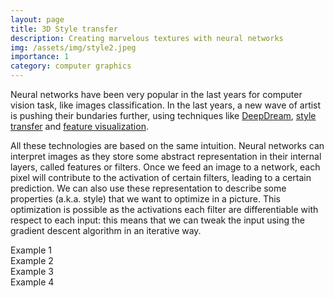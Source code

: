 ```yaml
---
layout: page
title: 3D Style transfer
description: Creating marvelous textures with neural networks 
img: /assets/img/style2.jpeg
importance: 1
category: computer graphics
---
```


Neural networks have been very popular in the last years for computer vision task, like images classification. In the last years, a new wave of artist is pushing their bundaries further, using techniques like <a href="https://ai.googleblog.com/2015/06/inceptionism-going-deeper-into-neural.html" target="blank">DeepDream</a>, <a href="https://arxiv.org/pdf/1508.06576.pdf" target="blank">style transfer</a> and <a href="https://distill.pub/2017/feature-visualization/" target="blank">feature visualization</a>.

All these technologies are based on the same intuition. Neural networks can interpret images as they store some abstract representation in their internal layers, called features or filters. Once we feed an image to a network, each pixel will contribute to the activation of certain filters, leading to a certain prediction. We can also use these representation to describe some properties (a.k.a. style) that we want to optimize in a picture. This optimization is possible as the activations each filter are differentiable with respect to each input: this means that we can tweak the input using the gradient descent algorithm in an iterative way.

<div class="row">
    <div class="col-sm mt-3 mt-md-0">
        <img class="img-fluid rounded z-depth-1" src="{{ '/assets/img/style.jpeg' | relative_url }}" alt="" title="example image"/>
    </div>
</div>
<div class="caption">
    Example 1
</div>


<div class="row">
    <div class="col-sm mt-3 mt-md-0">
        <img class="img-fluid rounded z-depth-1" src="{{ '/assets/img/style4.jpeg' | relative_url }}" alt="" title="example image"/>
    </div>
</div>
<div class="caption">
    Example 2
</div>


<div class="row">
    <div class="col-sm mt-3 mt-md-0">
        <img class="img-fluid rounded z-depth-1" src="{{ '/assets/img/style5.jpeg' | relative_url }}" alt="" title="example image"/>
    </div>
</div>
<div class="caption">
    Example 3
</div>


<div class="row">
    <div class="col-sm mt-3 mt-md-0">
        <img class="img-fluid rounded z-depth-1" src="{{ '/assets/img/style3.jpeg' | relative_url }}" alt="" title="example image"/>
    </div>
</div>
<div class="caption">
    Example 4
</div>
